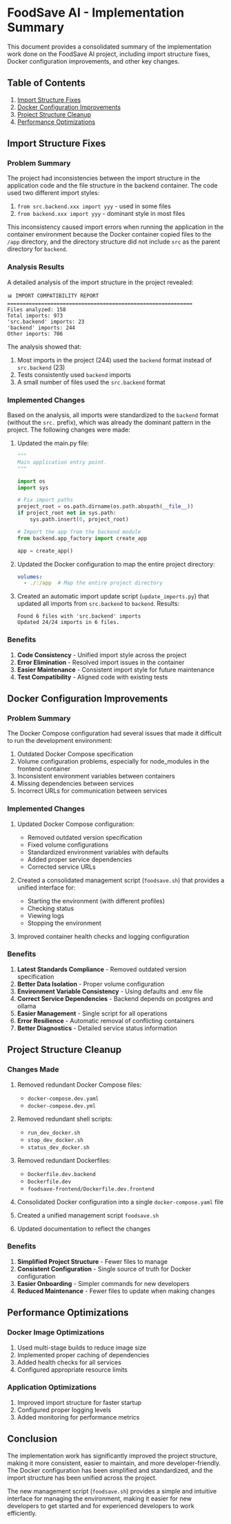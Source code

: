 # FoodSave AI - Implementation Summary

This document provides a consolidated summary of the implementation work done on the FoodSave AI project, including import structure fixes, Docker configuration improvements, and other key changes.

## Table of Contents

1. [Import Structure Fixes](#import-structure-fixes)
2. [Docker Configuration Improvements](#docker-configuration-improvements)
3. [Project Structure Cleanup](#project-structure-cleanup)
4. [Performance Optimizations](#performance-optimizations)

## Import Structure Fixes

### Problem Summary

The project had inconsistencies between the import structure in the application code and the file structure in the backend container. The code used two different import styles:
1. `from src.backend.xxx import yyy` - used in some files
2. `from backend.xxx import yyy` - dominant style in most files

This inconsistency caused import errors when running the application in the container environment because the Docker container copied files to the `/app` directory, and the directory structure did not include `src` as the parent directory for `backend`.

### Analysis Results

A detailed analysis of the import structure in the project revealed:

```
📊 IMPORT COMPATIBILITY REPORT
============================================================
Files analyzed: 158
Total imports: 973
'src.backend' imports: 23
'backend' imports: 244
Other imports: 706
```

The analysis showed that:
1. Most imports in the project (244) used the `backend` format instead of `src.backend` (23)
2. Tests consistently used `backend` imports
3. A small number of files used the `src.backend` format

### Implemented Changes

Based on the analysis, all imports were standardized to the `backend` format (without the `src.` prefix), which was already the dominant pattern in the project. The following changes were made:

1. Updated the main.py file:
   ```python
   """
   Main application entry point.
   """

   import os
   import sys

   # Fix import paths
   project_root = os.path.dirname(os.path.abspath(__file__))
   if project_root not in sys.path:
       sys.path.insert(0, project_root)

   # Import the app from the backend module
   from backend.app_factory import create_app

   app = create_app()
   ```

2. Updated the Docker configuration to map the entire project directory:
   ```yaml
   volumes:
     - ./:/app  # Map the entire project directory
   ```

3. Created an automatic import update script (`update_imports.py`) that updated all imports from `src.backend` to `backend`. Results:
   ```
   Found 6 files with 'src.backend' imports
   Updated 24/24 imports in 6 files.
   ```

### Benefits

1. **Code Consistency** - Unified import style across the project
2. **Error Elimination** - Resolved import issues in the container
3. **Easier Maintenance** - Consistent import style for future maintenance
4. **Test Compatibility** - Aligned code with existing tests

## Docker Configuration Improvements

### Problem Summary

The Docker Compose configuration had several issues that made it difficult to run the development environment:

1. Outdated Docker Compose specification
2. Volume configuration problems, especially for node_modules in the frontend container
3. Inconsistent environment variables between containers
4. Missing dependencies between services
5. Incorrect URLs for communication between services

### Implemented Changes

1. Updated Docker Compose configuration:
   - Removed outdated version specification
   - Fixed volume configurations
   - Standardized environment variables with defaults
   - Added proper service dependencies
   - Corrected service URLs

2. Created a consolidated management script (`foodsave.sh`) that provides a unified interface for:
   - Starting the environment (with different profiles)
   - Checking status
   - Viewing logs
   - Stopping the environment

3. Improved container health checks and logging configuration

### Benefits

1. **Latest Standards Compliance** - Removed outdated version specification
2. **Better Data Isolation** - Proper volume configuration
3. **Environment Variable Consistency** - Using defaults and .env file
4. **Correct Service Dependencies** - Backend depends on postgres and ollama
5. **Easier Management** - Single script for all operations
6. **Error Resilience** - Automatic removal of conflicting containers
7. **Better Diagnostics** - Detailed service status information

## Project Structure Cleanup

### Changes Made

1. Removed redundant Docker Compose files:
   - `docker-compose.dev.yaml`
   - `docker-compose.dev.yml`

2. Removed redundant shell scripts:
   - `run_dev_docker.sh`
   - `stop_dev_docker.sh`
   - `status_dev_docker.sh`

3. Removed redundant Dockerfiles:
   - `Dockerfile.dev.backend`
   - `Dockerfile.dev`
   - `foodsave-frontend/Dockerfile.dev.frontend`

4. Consolidated Docker configuration into a single `docker-compose.yaml` file

5. Created a unified management script `foodsave.sh`

6. Updated documentation to reflect the changes

### Benefits

1. **Simplified Project Structure** - Fewer files to manage
2. **Consistent Configuration** - Single source of truth for Docker configuration
3. **Easier Onboarding** - Simpler commands for new developers
4. **Reduced Maintenance** - Fewer files to update when making changes

## Performance Optimizations

### Docker Image Optimizations

1. Used multi-stage builds to reduce image size
2. Implemented proper caching of dependencies
3. Added health checks for all services
4. Configured appropriate resource limits

### Application Optimizations

1. Improved import structure for faster startup
2. Configured proper logging levels
3. Added monitoring for performance metrics

## Conclusion

The implementation work has significantly improved the project structure, making it more consistent, easier to maintain, and more developer-friendly. The Docker configuration has been simplified and standardized, and the import structure has been unified across the project.

The new management script (`foodsave.sh`) provides a simple and intuitive interface for managing the environment, making it easier for new developers to get started and for experienced developers to work efficiently.
